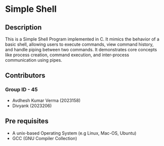 # Simple Shell

## Description

This is a Simple Shell Program implemented in C. It mimics the behavior of a basic shell, allowing users to execute commands, view command history, and handle piping between two commands. 
It demonstrates core concepts like process creation, command execution, and inter-process communication using pipes.

## Contributors
### Group ID - 45 
- Avdhesh Kumar Verma (2023158)
- Divyank (2023206)

## Pre requisites
- A unix-based Operating System (e.g Linux, Mac-OS, Ubuntu)
- GCC (GNU Compiler Collection)
